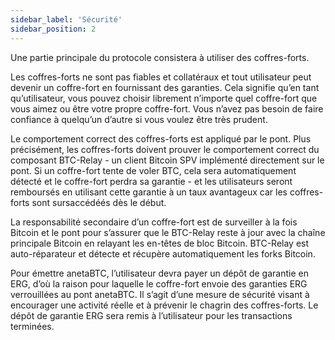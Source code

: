 ```yaml
---
sidebar_label: 'Sécurité'
sidebar_position: 2
---
```


Une partie principale du protocole consistera à utiliser des coffres-forts.

Les coffres-forts ne sont pas fiables et collatéraux et tout utilisateur peut devenir un coffre-fort en fournissant des garanties. Cela signifie qu’en tant qu’utilisateur, vous pouvez choisir librement n’importe quel coffre-fort que vous aimez ou être votre propre coffre-fort. Vous n’avez pas besoin de faire confiance à quelqu’un d’autre si vous voulez être très prudent.

Le comportement correct des coffres-forts est appliqué par le pont. Plus précisément, les coffres-forts doivent prouver le comportement correct du composant BTC-Relay - un client Bitcoin SPV implémenté directement sur le pont. Si un coffre-fort tente de voler BTC, cela sera automatiquement détecté et le coffre-fort perdra sa garantie - et les utilisateurs seront remboursés en utilisant cette garantie à un taux avantageux car les coffres-forts sont sursaccédéés dès le début.

La responsabilité secondaire d’un coffre-fort est de surveiller à la fois Bitcoin et le pont pour s’assurer que le BTC-Relay reste à jour avec la chaîne principale Bitcoin en relayant les en-têtes de bloc Bitcoin. BTC-Relay est auto-réparateur et détecte et récupère automatiquement les forks Bitcoin.

Pour émettre anetaBTC, l’utilisateur devra payer un dépôt de garantie en ERG, d’où la raison pour laquelle le coffre-fort envoie des garanties ERG verrouillées au  pont anetaBTC. Il s’agit d’une mesure de sécurité visant à encourager une activité réelle et à prévenir le chagrin des coffres-forts. Le dépôt de garantie ERG sera remis à l’utilisateur pour les transactions terminées.

<!-- Source: xchain whitepaper  -->
